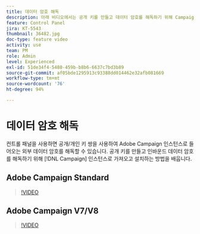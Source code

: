```yaml
---
title: 데이터 암호 해독
description: 아래 비디오에서는 공개 키를 만들고 데이터 암호를 해독하기 위해 Campaign 인스턴스로 가져오고 설치하는 방법을 설명합니다.
feature: Control Panel
jira: KT-5543
thumbnail: 36482.jpg
doc-type: feature video
activity: use
team: PM
role: Admin
level: Experienced
exl-id: 51de34f4-5480-459b-b8b6-6637c7bd3b89
source-git-commit: af05bde1295913c93388dd014462e32afb081669
workflow-type: tm+mt
source-wordcount: '76'
ht-degree: 94%

---
```


# 데이터 암호 해독

컨트롤 패널을 사용하면 공개/개인 키 쌍을 사용하여 Adobe Campaign 인스턴스로 들어오는 외부 데이터 암호를 해독할 수 있습니다.
공개 키를 만들고 인바운드 데이터 암호를 해독하기 위해 [!DNL Campaign] 인스턴스로 가져오고 설치하는 방법을 배웁니다.

## Adobe Campaign Standard

>[!VIDEO](https://video.tv.adobe.com/v/35753?quality=12&learn=0n)

## Adobe Campaign V7/V8

>[!VIDEO](https://video.tv.adobe.com/v/36482?quality=12&learn=0n)
